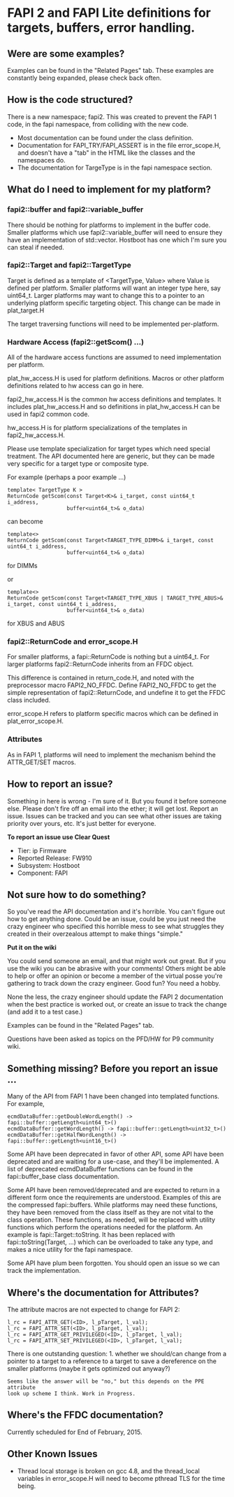 
# FAPI 2 and FAPI Lite definitions for targets, buffers, error handling.

## Were are some examples?

Examples can be found in the "Related Pages" tab. These examples are constantly
being expanded, please check back often.

## How is the code structured?

There is a new namespace; fapi2. This was created to prevent
the FAPI 1 code, in the fapi namespace, from colliding with the new code.

- Most documentation can be found under the class definition.
- Documentation for FAPI_TRY/FAPI_ASSERT is in the file error_scope.H,
  and doesn't have a "tab" in the HTML like the classes and the namespaces do.
- The documentation for TargeType is in the fapi namespace section.

## What do I need to implement for my platform?

### fapi2::buffer and fapi2::variable_buffer
There should be nothing for platforms to implement in the buffer code.
Smaller platforms which use fapi2::variable_buffer will need to
ensure they have an implementation of std::vector. Hostboot has one
which I'm sure you can steal if needed.

### fapi2::Target and fapi2::TargetType
Target is defined as a template of <TargetType, Value> where
Value is defined per platform. Smaller platforms will want an integer
type here, say uint64_t. Larger platforms may want to change this to
a pointer to an underlying platform specific targeting object. This change
can be made in plat_target.H

The target traversing functions will need to be implemented per-platform.

### Hardware Access (fapi2::getScom() ...)

All of the hardware access functions are assumed to need implementation
per platform.

plat_hw_access.H is used for platform definitions. Macros or other
platform definitions related to hw access can go in here.

fapi2_hw_access.H is the common hw access definitions and templates. It
includes plat_hw_access.H and so definitions in plat_hw_access.H can
be used in fapi2 common code.

hw_access.H is for platform specializations of the templates in
fapi2_hw_access.H.

Please use template specialization for target types which need special
treatment. The API documented here are generic, but they can be made
very specific for a target type or composite type.

For example (perhaps a poor example ...)

    template< TargetType K >
    ReturnCode getScom(const Target<K>& i_target, const uint64_t i_address,
                       buffer<uint64_t>& o_data)
can become

    template<>
    ReturnCode getScom(const Target<TARGET_TYPE_DIMM>& i_target, const uint64_t i_address,
                       buffer<uint64_t>& o_data)
for DIMMs

or

    template<>
    ReturnCode getScom(const Target<TARGET_TYPE_XBUS | TARGET_TYPE_ABUS>& i_target, const uint64_t i_address,
                       buffer<uint64_t>& o_data)

for XBUS and ABUS

### fapi2::ReturnCode and error_scope.H

For smaller platforms, a fapi::ReturnCode is nothing but a uint64_t. For
larger platforms fapi2::ReturnCode inherits from an FFDC object.

This difference is contained in
return_code.H, and noted with the preprocessor macro FAPI2_NO_FFDC.
Define FAPI2_NO_FFDC to get the simple representation of fapi2::ReturnCode,
and undefine it to get the FFDC class included.

error_scope.H refers to platform specific macros which can be defined
in plat_error_scope.H.

### Attributes

As in FAPI 1, platforms will need to implement the mechanism behind the
ATTR_GET/SET macros.

## How to report an issue?

Something in here is wrong - I'm sure of it. But you found it before someone
else. Please don't fire off an email into the ether; it will get lost.
Report an issue. Issues can be tracked and you can see what other issues are
taking priority over yours, etc. It's just better for everyone.

__To report an issue use Clear Quest__
  - Tier: ip Firmware
  - Reported Release: FW910
  - Subsystem: Hostboot
  - Component: FAPI

## Not sure how to do something?

So you've read the API documentation and it's horrible. You can't figure
out how to get anything done. Could be an issue, could be you just need the
crazy engineer who specified this horrible mess to see what struggles they
created in their overzealous attempt to make things "simple."

__Put it on the wiki__

You could send someone an email, and that might work out great. But if you
use the wiki you can be abrasive with your comments! Others might be able
to help or offer an opinion or become a member of the virtual posse you're
gathering to track down the crazy engineer. Good fun? You need a hobby.

None the less, the crazy engineer should update the FAPI 2 documentation when
the best practice is worked out, or create an issue to track the change
(and add it to a test case.)

Examples can be found in the "Related Pages" tab.

Questions have been asked as topics on the PFD/HW for P9 community wiki.

## Something missing? Before you report an issue ...

Many of the API from FAPI 1 have been changed into templated functions. For
example,

    ecmdDataBuffer::getDoubleWordLength() -> fapi::buffer::getLength<uint64_t>()
    ecmdDataBuffer::getWordLength() -> fapi::buffer::getLength<uint32_t>()
    ecmdDataBuffer::getHalfWordLength() -> fapi::buffer::getLength<uint16_t>()

Some API have been deprecated in favor of other API, some API have been
deprecated and are waiting for a use-case, and they'll be implemented.
A list of deprecated ecmdDataBuffer functions can be found in the
fapi::buffer_base class documentation.

Some API have been removed/deprecated and are expected to return in a different
form once the requirements are understood. Examples of this are the compressed
fapi::buffers. While platforms may need these functions, they have been removed
from the class itself as they are not vital to the class operation. These
functions, as needed, will be replaced with utility functions which perform the
operations needed for the platform. An example is fapi::Target::toString.
It has been replaced with fapi::toString(Target, ...) which can be overloaded
to take any type, and makes a nice utility for the fapi namespace.

Some API have plum been forgotten. You should open an issue so we can track
the implementation.

## Where's the documentation for Attributes?

The attribute macros are not expected to change for FAPI 2:

    l_rc = FAPI_ATTR_GET(<ID>, l_pTarget, l_val);
    l_rc = FAPI_ATTR_SET(<ID>, l_pTarget, l_val);
    l_rc = FAPI_ATTR_GET_PRIVILEGED(<ID>, l_pTarget, l_val);
    l_rc = FAPI_ATTR_SET_PRIVILEGED(<ID>, l_pTarget, l_val);

There is one outstanding question:
    1. whether we should/can change from a pointer to a target to a reference
    to a target to save a dereference on the smaller platforms (maybe it gets
    optimized out anyway?)

    Seems like the answer will be "no," but this depends on the PPE attribute
    look up scheme I think. Work in Progress.

## Where's the FFDC documentation?

Currently scheduled for End of February, 2015.

## Other Known Issues

- Thread local storage is broken on gcc 4.8, and the thread_local variables in
error_scope.H will need to become pthread TLS for the time being.
